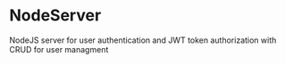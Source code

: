 # NodeServer
NodeJS server for user authentication and JWT token authorization with CRUD for user managment
